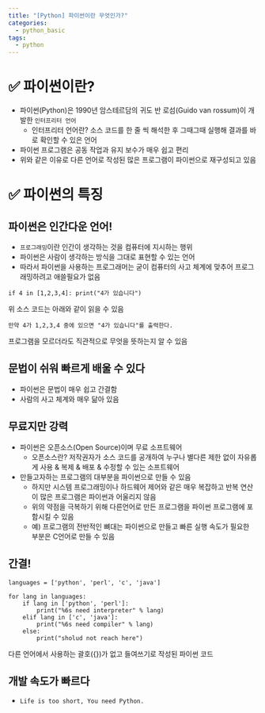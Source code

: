 ```yaml
---
title: "[Python] 파이썬이란 무엇인가?"
categories:
  - python_basic 
tags:
  - python
---
```


# ✅ 파이썬이란?
- 파이썬(Python)은 1990년 암스테르담의 귀도 반 로섬(Guido van rossum)이 개발한 `인터프리터 언어`
  - 인터프리터 언어란? 소스 코드를 한 줄 씩 해석한 후 그때그때 실행해 결과를 바로 확인할 수 있은 언어
- 파이썬 프로그램은 공동 작업과 유지 보수가 매우 쉽고 편리
- 위와 같은 이유로 다른 언어로 작성된 많은 프로그램이 파이썬으로 재구성되고 있음

# ✅ 파이썬의 특징
## 파이썬은 인간다운 언어!
- `프로그래밍`이란 인간이 생각하는 것을 컴퓨터에 지시하는 행위
- 파이썬은 사람이 생각하는 방식을 그대로 표현할 수 있는 언어
- 따라서 파이썬을 사용하는 프로그래머는 굳이 컴퓨터의 사고 체계에 맞추어 프로그래밍하려고 애쓸필요가 없음

```
if 4 in [1,2,3,4]: print("4가 있습니다")
```
위 소스 코드는 아래와 같이 읽을 수 있음
```
만약 4가 1,2,3,4 중에 있으면 "4가 있습니다"를 출력한다.
```
프로그램을 모르더라도 직관적으로 무엇을 뜻하는지 알 수 있음

## 문법이 쉬워 빠르게 배울 수 있다
- 파이썬은 문법이 매우 쉽고 간결함
- 사람의 사고 체계와 매우 닮아 있음

## 무료지만 강력
- 파이썬은 오픈소스(Open Source)이며 무료 소프트웨어
  - 오픈소스란? 저작권자가 소스 코드를 공개하여 누구나 별다른 제한 없이 자유롭게 사용 & 복제 & 배포 & 수정할 수 있는 소프트웨어
- 만들고자하는 프로그램의 대부분을 파이썬으로 만들 수 있음
  - 하지만 시스템 프로그래밍이나 하드웨어 제어와 같은 매우 복잡하고 반복 연산이 많은 프로그램은 파이썬과 어울리지 않음
  - 위의 약점을 극복하기 위해 다른언어로 만든 프로그램을 파이썬 프로그램에 포함시킬 수 있음
  - 예) 프로그램의 전반적인 뼈대는 파이썬으로 만들고 빠른 실행 속도가 필요한 부분은 C언어로 만들 수 있음

## 간결!
```
languages = ['python', 'perl', 'c', 'java']

for lang in languages:
    if lang in ['python', 'perl']:
        print("%6s need interpreter" % lang)
    elif lang in ['c', 'java']:
        print("%6s need compiler" % lang)
    else:
        print("sholud not reach here")
```
다른 언어에서 사용하는 괄호({})가 없고 들여쓰기로 작성된 파이썬 코드

## 개발 속도가 빠르다
- `Life is too short, You need Python.`

